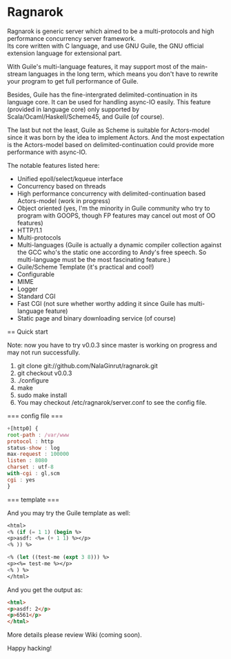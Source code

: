 Ragnarok
========

Ragnarok is generic server which aimed to be a multi-protocols and high performance concurrency server framework.  
Its core written with C language, and use GNU Guile, the GNU official extension language for extensional part.

With Guile's multi-language features, it may support most of the main-stream languages in the long term, which means
you don't have to rewrite your program to get full performance of Guile.

Besides, Guile has the fine-intergrated delimited-continuation in its language core. It can be used for handling async-IO easily.
This feature (provided in language core) only supported by Scala/Ocaml/Haskell/Scheme45, and Guile (of course).

The last but not the least, Guile as Scheme is suitable for Actors-model since it was born by the idea to implement Actors.
And the most expectation is the Actors-model based on delimited-continuation could provide more performance with async-IO.

The notable features listed here:
*  Unified epoll/select/kqueue interface
*  Concurrency based on threads
*  High performance concurrency with delimited-continuation based Actors-model (work in progress)
*  Object oriented 
   (yes, I'm the minority in Guile community who try to program with GOOPS, though FP features may cancel out most of OO features)
*  HTTP/1.1
*  Multi-protocols
*  Multi-languages
   (Guile is actually a dynamic compiler collection against the GCC who's the static one according to Andy's free speech. So multi-language must be the most fascinating feature.)
*  Guile/Scheme Template (it's practical and cool!)
*  Configurable
*  MIME
*  Logger
*  Standard CGI
*  Fast CGI (not sure whether worthy adding it since Guile has multi-language feature)
*  Static page and binary downloading service (of course) 

== Quick start

Note: now you have to try v0.0.3 since master is working on progress and may not run successfully.

1. git clone git://github.com/NalaGinrut/ragnarok.git
2. git checkout v0.0.3 
3. ./configure
4. make 
5. sudo make install
6. You may checkout /etc/ragnarok/server.conf to see the config file.

=== config file ===
``` js
+[http0] {
root-path : /var/www
protocol : http
status-show : log
max-request : 100000
listen : 8080
charset : utf-8
with-cgi : gl,scm
cgi : yes
}
```
=== template ===

And you may try the Guile template as well:
``` scheme
<html>
<% (if (= 1 1) (begin %>
<p>asdf: <%= (+ 1 1) %></p>
<% )) %>

<% (let ((test-me (expt 3 8))) %>
<p><%= test-me %></p>
<% ) %>
</html>
```

And you get the output as:
``` html
<html>
<p>asdf: 2</p>
<p>6561</p>
</html>
```

More details please review Wiki (coming soon).

Happy hacking!
